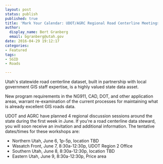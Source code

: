 ```yaml
---
layout: post
status: publish
published: true
title: 'Mark Your Calendar: UDOT/AGRC Regional Road Centerline Meetings - Correction from Newsletter'
author:
  display_name: Bert Granberg
  email: bgranberg@utah.gov
date: 2016-04-29 19:12:17
categories:
- Featured
tags: 
- SGID
- Roads

---
```

Utah's statewide road centerline dataset, built in partnership with local government GIS staff expertise, is a highly valued state data asset.

New program requirements in the NG911, CAD, DOT, and other application areas, warrant re-examination of the current processes for maintaining what is already excellent GIS roads data.

UDOT and AGRC have planned 4 regional discussion sessions around the state during the first week in June. If you're a road centerline data steward, you will soon receive an invitation and additional information. The tentative dates/times for these workshops are:

- Northern Utah, June 6, 1p-5p, location TBD
- Wasatch Front, June 7, 8:30a-12:30p, UDOT Region 2 Office
- Southern Utah, June 8, 8:30a-12:30p, location TBD
- Eastern Utah, June 9, 8:30a-12:30p, Price area
